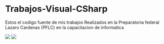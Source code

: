 # Trabajos-Visual-CSharp
Estos el codigo fuente de mis trabajos Realizados en la Preparatoria federal Lazaro Cardenas (PFLC) en la capacitacion de informatica

![](Trabajos-Visual-CSharp)
![](docs/Screenshot-v0.0.1.png)
